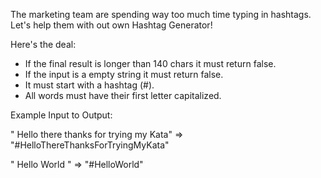 The marketing team are spending way too much time typing in hashtags.   
Let's help them with out own Hashtag Generator!

Here's the deal:

- If the final result is longer than 140 chars it must return false.
- If the input is a empty string it must return false.
- It must  start with a hashtag (#).
- All words must have their first letter capitalized.

Example Input to Output:

" Hello there thanks for trying my Kata" => "#HelloThereThanksForTryingMyKata"

"    Hello     World   " => "#HelloWorld"